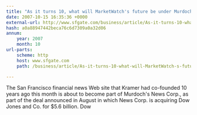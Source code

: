 ```yaml
---
title: "As it turns 10, what will MarketWatch's future be under Murdoch?"
date: 2007-10-15 16:35:36 +0000
external-url: http://www.sfgate.com/business/article/As-it-turns-10-what-will-MarketWatch-s-future-be-2518546.php
hash: a0a88947442beca76c6d7309a0a32d06
annum:
    year: 2007
    month: 10
url-parts:
    scheme: http
    host: www.sfgate.com
    path: /business/article/As-it-turns-10-what-will-MarketWatch-s-future-be-2518546.php

---
```


The San Francisco financial news Web site that Kramer had co-founded 10 years ago this month is about to become part of Murdoch's News Corp., as part of the deal announced in August in which News Corp. is acquiring Dow Jones and Co. for $5.6 billion. Dow
